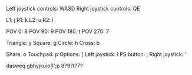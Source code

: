 Left joystick controls: WASD
Right joystick controls: QE

L1: j
R1: k
L2: u
R2: i

POV 0: 8
POV 90: 9
POV 180: t
POV 270: 7

Triangle: y
Square: g
Circle: h
Cross: b

Share: o
Touchpad: p
Options: [
Left joystick: l
PS button: ;
Right joystick: '

dasweq
gbhyjkuio[l';p
8?9?t?7?